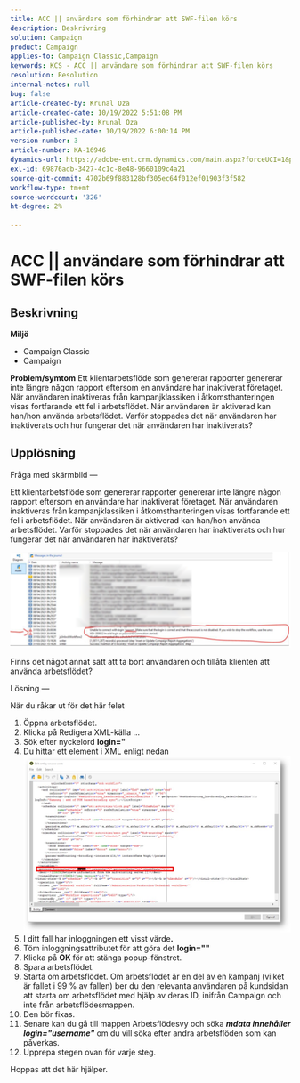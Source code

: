```yaml
---
title: ACC || användare som förhindrar att SWF-filen körs
description: Beskrivning
solution: Campaign
product: Campaign
applies-to: Campaign Classic,Campaign
keywords: KCS - ACC || användare som förhindrar att SWF-filen körs
resolution: Resolution
internal-notes: null
bug: false
article-created-by: Krunal Oza
article-created-date: 10/19/2022 5:51:08 PM
article-published-by: Krunal Oza
article-published-date: 10/19/2022 6:00:14 PM
version-number: 3
article-number: KA-16946
dynamics-url: https://adobe-ent.crm.dynamics.com/main.aspx?forceUCI=1&pagetype=entityrecord&etn=knowledgearticle&id=1341eb95-d64f-ed11-bba2-00224808679b
exl-id: 69876adb-3427-4c1c-8e48-9660109c4a21
source-git-commit: 4702b69f883128bf305ec64f012ef01903f3f582
workflow-type: tm+mt
source-wordcount: '326'
ht-degree: 2%

---
```


# ACC || användare som förhindrar att SWF-filen körs

## Beskrivning

<b>Miljö</b>
- Campaign Classic
- Campaign



<b>Problem/symtom</b>
Ett klientarbetsflöde som genererar rapporter genererar inte längre någon rapport eftersom en användare har inaktiverat företaget. När användaren inaktiveras från kampanjklassiken i åtkomsthanteringen visas fortfarande ett fel i arbetsflödet. När användaren är aktiverad kan han/hon använda arbetsflödet. Varför stoppades det när användaren har inaktiverats och hur fungerar det när användaren har inaktiverats?


## Upplösning


Fråga med skärmbild —



Ett klientarbetsflöde som genererar rapporter genererar inte längre någon rapport eftersom en användare har inaktiverat företaget. När användaren inaktiveras från kampanjklassiken i åtkomsthanteringen visas fortfarande ett fel i arbetsflödet. När användaren är aktiverad kan han/hon använda arbetsflödet. Varför stoppades det när användaren har inaktiverats och hur fungerar det när användaren har inaktiverats?

![](assets/178d95b7-4dd0-ec11-a7b5-00224809c556.png)

Finns det något annat sätt att ta bort användaren och tillåta klienten att använda arbetsflödet?





Lösning —

När du råkar ut för det här felet

1. Öppna arbetsflödet.
2. Klicka på Redigera XML-källa ...
3. Sök efter nyckelord <b>login=&quot;</b>
4. Du hittar ett element i XML enligt nedan![](assets/dee6636f-799e-eb11-b1ac-000d3a368466.png)
5. I ditt fall har inloggningen ett visst värde<b>.</b>
6. Töm inloggningsattributet för att göra det <b>login=&quot;&quot;</b>
7. Klicka på <b>OK </b>för att stänga popup-fönstret.
8. Spara arbetsflödet.
9. Starta om arbetsflödet. Om arbetsflödet är en del av en kampanj (vilket är fallet i 99 % av fallen) ber du den relevanta användaren på kundsidan att starta om arbetsflödet med hjälp av deras ID, inifrån Campaign och inte från arbetsflödesmappen.
10. Den bör fixas.
11. Senare kan du gå till mappen Arbetsflödesvy och söka <b>*mdata innehåller login=&quot;username&quot;</b>* om du vill söka efter andra arbetsflöden som kan påverkas.
12. Upprepa stegen ovan för varje steg.


Hoppas att det här hjälper.
